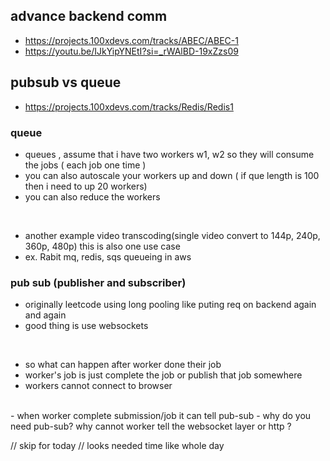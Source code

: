 ## advance backend comm
- https://projects.100xdevs.com/tracks/ABEC/ABEC-1
- https://youtu.be/IJkYipYNEtI?si=_rWAlBD-19xZzs09

## pubsub vs queue
- https://projects.100xdevs.com/tracks/Redis/Redis1

### queue
- queues , assume that i have two workers w1, w2 so they will consume the jobs ( each job one time )
- you can also autoscale your workers up and down ( if que length is 100 then i need to up 20 workers)
- you can also reduce the workers
<br/>

- another example video transcoding(single video convert to 144p, 240p, 360p, 480p) this is also one use case
- ex. Rabit mq, redis, sqs queueing in aws

### pub sub (publisher and subscriber)
- originally leetcode using long pooling like puting req on backend again and again
- good thing is use websockets
<br/>

- so what can happen after worker done their job
- worker's job is just complete the job or publish that job somewhere
- workers cannot connect to browser

<br/>
- when worker complete submission/job it can tell pub-sub 
- why do you need pub-sub? why cannot worker tell the websocket layer or http ?


// skip for today
// looks needed time like whole day 